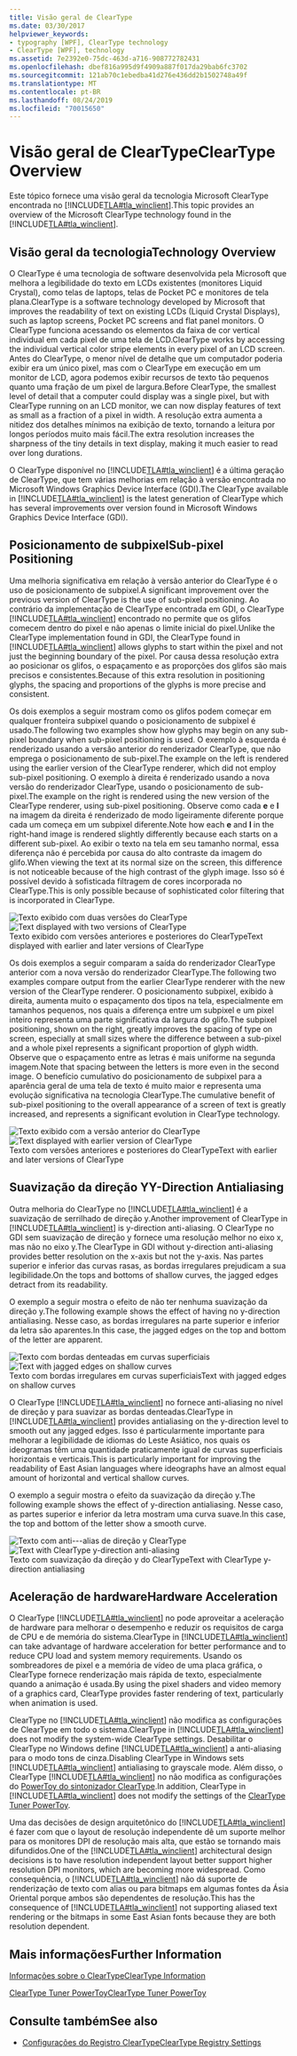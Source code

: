 ```yaml
---
title: Visão geral de ClearType
ms.date: 03/30/2017
helpviewer_keywords:
- typography [WPF], ClearType technology
- ClearType [WPF], technology
ms.assetid: 7e2392e0-75dc-463d-a716-908772782431
ms.openlocfilehash: dbef816a995d9f4909a887f017da29bab6fc3702
ms.sourcegitcommit: 121ab70c1ebedba41d276e436dd2b1502748a49f
ms.translationtype: MT
ms.contentlocale: pt-BR
ms.lasthandoff: 08/24/2019
ms.locfileid: "70015650"
---
```

# <a name="cleartype-overview"></a><span data-ttu-id="22ede-102">Visão geral de ClearType</span><span class="sxs-lookup"><span data-stu-id="22ede-102">ClearType Overview</span></span>
<span data-ttu-id="22ede-103">Este tópico fornece uma visão geral da tecnologia Microsoft ClearType encontrada no [!INCLUDE[TLA#tla_winclient](../../../../includes/tlasharptla-winclient-md.md)].</span><span class="sxs-lookup"><span data-stu-id="22ede-103">This topic provides an overview of the Microsoft ClearType technology found in the [!INCLUDE[TLA#tla_winclient](../../../../includes/tlasharptla-winclient-md.md)].</span></span>  

<a name="overview"></a>   
## <a name="technology-overview"></a><span data-ttu-id="22ede-104">Visão geral da tecnologia</span><span class="sxs-lookup"><span data-stu-id="22ede-104">Technology Overview</span></span>  
 <span data-ttu-id="22ede-105">O ClearType é uma tecnologia de software desenvolvida pela Microsoft que melhora a legibilidade do texto em LCDs existentes (monitores Liquid Crystal), como telas de laptops, telas de Pocket PC e monitores de tela plana.</span><span class="sxs-lookup"><span data-stu-id="22ede-105">ClearType is a software technology developed by Microsoft that improves the readability of text on existing LCDs (Liquid Crystal Displays), such as laptop screens, Pocket PC screens and flat panel monitors.</span></span>  <span data-ttu-id="22ede-106">O ClearType funciona acessando os elementos da faixa de cor vertical individual em cada pixel de uma tela de LCD.</span><span class="sxs-lookup"><span data-stu-id="22ede-106">ClearType works by accessing the individual vertical color stripe elements in every pixel of an LCD screen.</span></span> <span data-ttu-id="22ede-107">Antes do ClearType, o menor nível de detalhe que um computador poderia exibir era um único pixel, mas com o ClearType em execução em um monitor de LCD, agora podemos exibir recursos de texto tão pequenos quanto uma fração de um pixel de largura.</span><span class="sxs-lookup"><span data-stu-id="22ede-107">Before ClearType, the smallest level of detail that a computer could display was a single pixel, but with ClearType running on an LCD monitor, we can now display features of text as small as a fraction of a pixel in width.</span></span> <span data-ttu-id="22ede-108">A resolução extra aumenta a nitidez dos detalhes mínimos na exibição de texto, tornando a leitura por longos períodos muito mais fácil.</span><span class="sxs-lookup"><span data-stu-id="22ede-108">The extra resolution increases the sharpness of the tiny details in text display, making it much easier to read over long durations.</span></span>  
  
 <span data-ttu-id="22ede-109">O ClearType disponível no [!INCLUDE[TLA#tla_winclient](../../../../includes/tlasharptla-winclient-md.md)] é a última geração de ClearType, que tem várias melhorias em relação à versão encontrada no Microsoft Windows Graphics Device Interface (GDI).</span><span class="sxs-lookup"><span data-stu-id="22ede-109">The ClearType available in [!INCLUDE[TLA#tla_winclient](../../../../includes/tlasharptla-winclient-md.md)] is the latest generation of ClearType which has several improvements over version found in Microsoft Windows Graphics Device Interface (GDI).</span></span>  
  
<a name="sub-pixel_positioning"></a>   
## <a name="sub-pixel-positioning"></a><span data-ttu-id="22ede-110">Posicionamento de subpixel</span><span class="sxs-lookup"><span data-stu-id="22ede-110">Sub-pixel Positioning</span></span>  
 <span data-ttu-id="22ede-111">Uma melhoria significativa em relação à versão anterior do ClearType é o uso de posicionamento de subpixel.</span><span class="sxs-lookup"><span data-stu-id="22ede-111">A significant improvement over the previous version of ClearType is the use of sub-pixel positioning.</span></span> <span data-ttu-id="22ede-112">Ao contrário da implementação de ClearType encontrada em GDI, o ClearType [!INCLUDE[TLA#tla_winclient](../../../../includes/tlasharptla-winclient-md.md)] encontrado no permite que os glifos comecem dentro do pixel e não apenas o limite inicial do pixel.</span><span class="sxs-lookup"><span data-stu-id="22ede-112">Unlike the ClearType implementation found in GDI, the ClearType found in [!INCLUDE[TLA#tla_winclient](../../../../includes/tlasharptla-winclient-md.md)] allows glyphs to start within the pixel and not just the beginning boundary of the pixel.</span></span> <span data-ttu-id="22ede-113">Por causa dessa resolução extra ao posicionar os glifos, o espaçamento e as proporções dos glifos são mais precisos e consistentes.</span><span class="sxs-lookup"><span data-stu-id="22ede-113">Because of this extra resolution in positioning glyphs, the spacing and proportions of the glyphs is more precise and consistent.</span></span>  
  
 <span data-ttu-id="22ede-114">Os dois exemplos a seguir mostram como os glifos podem começar em qualquer fronteira subpixel quando o posicionamento de subpixel é usado.</span><span class="sxs-lookup"><span data-stu-id="22ede-114">The following two examples show how glyphs may begin on any sub-pixel boundary when sub-pixel positioning is used.</span></span> <span data-ttu-id="22ede-115">O exemplo à esquerda é renderizado usando a versão anterior do renderizador ClearType, que não emprega o posicionamento de sub-pixel.</span><span class="sxs-lookup"><span data-stu-id="22ede-115">The example on the left is rendered using the earlier version of the ClearType renderer, which did not employ sub-pixel positioning.</span></span> <span data-ttu-id="22ede-116">O exemplo à direita é renderizado usando a nova versão do renderizador ClearType, usando o posicionamento de sub-pixel.</span><span class="sxs-lookup"><span data-stu-id="22ede-116">The example on the right is rendered using the new version of the ClearType renderer, using sub-pixel positioning.</span></span> <span data-ttu-id="22ede-117">Observe como cada **e** e **l** na imagem da direita é renderizado de modo ligeiramente diferente porque cada um começa em um subpixel diferente.</span><span class="sxs-lookup"><span data-stu-id="22ede-117">Note how each **e** and **l** in the right-hand image is rendered slightly differently because each starts on a different sub-pixel.</span></span> <span data-ttu-id="22ede-118">Ao exibir o texto na tela em seu tamanho normal, essa diferença não é percebida por causa do alto contraste da imagem do glifo.</span><span class="sxs-lookup"><span data-stu-id="22ede-118">When viewing the text at its normal size on the screen, this difference is not noticeable because of the high contrast of the glyph image.</span></span> <span data-ttu-id="22ede-119">Isso só é possível devido à sofisticada filtragem de cores incorporada no ClearType.</span><span class="sxs-lookup"><span data-stu-id="22ede-119">This is only possible because of sophisticated color filtering that is incorporated in ClearType.</span></span>  
  
 <span data-ttu-id="22ede-120">![Texto exibido com duas versões do ClearType](./media/wcpsdk-mmgraphics-text-cleartype-overview-01.png "wcpsdk_mmgraphics_text_cleartype_overview_01")</span><span class="sxs-lookup"><span data-stu-id="22ede-120">![Text displayed with two versions of ClearType](./media/wcpsdk-mmgraphics-text-cleartype-overview-01.png "wcpsdk_mmgraphics_text_cleartype_overview_01")</span></span>  
<span data-ttu-id="22ede-121">Texto exibido com versões anteriores e posteriores do ClearType</span><span class="sxs-lookup"><span data-stu-id="22ede-121">Text displayed with earlier and later versions of ClearType</span></span>  
  
 <span data-ttu-id="22ede-122">Os dois exemplos a seguir comparam a saída do renderizador ClearType anterior com a nova versão do renderizador ClearType.</span><span class="sxs-lookup"><span data-stu-id="22ede-122">The following two examples compare output from the earlier ClearType renderer with the new version of the ClearType renderer.</span></span> <span data-ttu-id="22ede-123">O posicionamento subpixel, exibido à direita, aumenta muito o espaçamento dos tipos na tela, especialmente em tamanhos pequenos, nos quais a diferença entre um subpixel e um pixel inteiro representa uma parte significativa da largura do glifo.</span><span class="sxs-lookup"><span data-stu-id="22ede-123">The subpixel positioning, shown on the right, greatly improves the spacing of type on screen, especially at small sizes where the difference between a sub-pixel and a whole pixel represents a significant proportion of glyph width.</span></span> <span data-ttu-id="22ede-124">Observe que o espaçamento entre as letras é mais uniforme na segunda imagem.</span><span class="sxs-lookup"><span data-stu-id="22ede-124">Note that spacing between the letters is more even in the second image.</span></span> <span data-ttu-id="22ede-125">O benefício cumulativo do posicionamento de subpixel para a aparência geral de uma tela de texto é muito maior e representa uma evolução significativa na tecnologia ClearType.</span><span class="sxs-lookup"><span data-stu-id="22ede-125">The cumulative benefit of sub-pixel positioning to the overall appearance of a screen of text is greatly increased, and represents a significant evolution in ClearType technology.</span></span>  
  
 <span data-ttu-id="22ede-126">![Texto exibido com a versão anterior do ClearType](./media/wcpsdk-mmgraphics-text-cleartype-overview-02.png "wcpsdk_mmgraphics_text_cleartype_overview_02")</span><span class="sxs-lookup"><span data-stu-id="22ede-126">![Text displayed with earlier version of ClearType](./media/wcpsdk-mmgraphics-text-cleartype-overview-02.png "wcpsdk_mmgraphics_text_cleartype_overview_02")</span></span>  
<span data-ttu-id="22ede-127">Texto com versões anteriores e posteriores do ClearType</span><span class="sxs-lookup"><span data-stu-id="22ede-127">Text with earlier and later versions of ClearType</span></span>  
  
<a name="y-direction_antialiasing"></a>   
## <a name="y-direction-antialiasing"></a><span data-ttu-id="22ede-128">Suavização da direção Y</span><span class="sxs-lookup"><span data-stu-id="22ede-128">Y-Direction Antialiasing</span></span>  
 <span data-ttu-id="22ede-129">Outra melhoria do ClearType no [!INCLUDE[TLA#tla_winclient](../../../../includes/tlasharptla-winclient-md.md)] é a suavização de serrilhado de direção y.</span><span class="sxs-lookup"><span data-stu-id="22ede-129">Another improvement of ClearType in [!INCLUDE[TLA#tla_winclient](../../../../includes/tlasharptla-winclient-md.md)] is y-direction anti-aliasing.</span></span> <span data-ttu-id="22ede-130">O ClearType no GDI sem suavização de direção y fornece uma resolução melhor no eixo x, mas não no eixo y.</span><span class="sxs-lookup"><span data-stu-id="22ede-130">The ClearType in GDI without y-direction anti-aliasing provides better resolution on the x-axis but not the y-axis.</span></span> <span data-ttu-id="22ede-131">Nas partes superior e inferior das curvas rasas, as bordas irregulares prejudicam a sua legibilidade.</span><span class="sxs-lookup"><span data-stu-id="22ede-131">On the tops and bottoms of shallow curves, the jagged edges detract from its readability.</span></span>  
  
 <span data-ttu-id="22ede-132">O exemplo a seguir mostra o efeito de não ter nenhuma suavização da direção y.</span><span class="sxs-lookup"><span data-stu-id="22ede-132">The following example shows the effect of having no y-direction antialiasing.</span></span> <span data-ttu-id="22ede-133">Nesse caso, as bordas irregulares na parte superior e inferior da letra são aparentes.</span><span class="sxs-lookup"><span data-stu-id="22ede-133">In this case, the jagged edges on the top and bottom of the letter are apparent.</span></span>  
  
 <span data-ttu-id="22ede-134">![Texto com bordas denteadas em curvas superficiais](./media/wcpsdk-mmgraphics-text-cleartype-overview-03.png "wcpsdk_mmgraphics_text_cleartype_overview_03")</span><span class="sxs-lookup"><span data-stu-id="22ede-134">![Text with jagged edges on shallow curves](./media/wcpsdk-mmgraphics-text-cleartype-overview-03.png "wcpsdk_mmgraphics_text_cleartype_overview_03")</span></span>  
<span data-ttu-id="22ede-135">Texto com bordas irregulares em curvas superficiais</span><span class="sxs-lookup"><span data-stu-id="22ede-135">Text with jagged edges on shallow curves</span></span>  
  
 <span data-ttu-id="22ede-136">O ClearType [!INCLUDE[TLA#tla_winclient](../../../../includes/tlasharptla-winclient-md.md)] no fornece anti-aliasing no nível de direção y para suavizar as bordas denteadas.</span><span class="sxs-lookup"><span data-stu-id="22ede-136">ClearType in [!INCLUDE[TLA#tla_winclient](../../../../includes/tlasharptla-winclient-md.md)] provides antialiasing on the y-direction level to smooth out any jagged edges.</span></span> <span data-ttu-id="22ede-137">Isso é particularmente importante para melhorar a legibilidade de idiomas do Leste Asiático, nos quais os ideogramas têm uma quantidade praticamente igual de curvas superficiais horizontais e verticais.</span><span class="sxs-lookup"><span data-stu-id="22ede-137">This is particularly important for improving the readability of East Asian languages where ideographs have an almost equal amount of horizontal and vertical shallow curves.</span></span>  
  
 <span data-ttu-id="22ede-138">O exemplo a seguir mostra o efeito da suavização da direção y.</span><span class="sxs-lookup"><span data-stu-id="22ede-138">The following example shows the effect of y-direction antialiasing.</span></span> <span data-ttu-id="22ede-139">Nesse caso, as partes superior e inferior da letra mostram uma curva suave.</span><span class="sxs-lookup"><span data-stu-id="22ede-139">In this case, the top and bottom of the letter show a smooth curve.</span></span>  
  
 <span data-ttu-id="22ede-140">![Texto com anti&#45;-&#45;alias de direção y ClearType](./media/wcpsdk-mmgraphics-text-cleartype-overview-04.png "wcpsdk_mmgraphics_text_cleartype_overview_04")</span><span class="sxs-lookup"><span data-stu-id="22ede-140">![Text with ClearType y&#45;direction anti&#45;aliasing](./media/wcpsdk-mmgraphics-text-cleartype-overview-04.png "wcpsdk_mmgraphics_text_cleartype_overview_04")</span></span>  
<span data-ttu-id="22ede-141">Texto com suavização da direção y do ClearType</span><span class="sxs-lookup"><span data-stu-id="22ede-141">Text with ClearType y-direction antialiasing</span></span>  
  
<a name="hardware_acceleration"></a>   
## <a name="hardware-acceleration"></a><span data-ttu-id="22ede-142">Aceleração de hardware</span><span class="sxs-lookup"><span data-stu-id="22ede-142">Hardware Acceleration</span></span>  
 <span data-ttu-id="22ede-143">O ClearType [!INCLUDE[TLA#tla_winclient](../../../../includes/tlasharptla-winclient-md.md)] no pode aproveitar a aceleração de hardware para melhorar o desempenho e reduzir os requisitos de carga de CPU e de memória do sistema.</span><span class="sxs-lookup"><span data-stu-id="22ede-143">ClearType in [!INCLUDE[TLA#tla_winclient](../../../../includes/tlasharptla-winclient-md.md)] can take advantage of hardware acceleration for better performance and to reduce CPU load and system memory requirements.</span></span> <span data-ttu-id="22ede-144">Usando os sombreadores de pixel e a memória de vídeo de uma placa gráfica, o ClearType fornece renderização mais rápida de texto, especialmente quando a animação é usada.</span><span class="sxs-lookup"><span data-stu-id="22ede-144">By using the pixel shaders and video memory of a graphics card, ClearType provides faster rendering of text, particularly when animation is used.</span></span>  
  
 <span data-ttu-id="22ede-145">ClearType no [!INCLUDE[TLA#tla_winclient](../../../../includes/tlasharptla-winclient-md.md)] não modifica as configurações de ClearType em todo o sistema.</span><span class="sxs-lookup"><span data-stu-id="22ede-145">ClearType in [!INCLUDE[TLA#tla_winclient](../../../../includes/tlasharptla-winclient-md.md)] does not modify the system-wide ClearType settings.</span></span> <span data-ttu-id="22ede-146">Desabilitar o ClearType no Windows define [!INCLUDE[TLA#tla_winclient](../../../../includes/tlasharptla-winclient-md.md)] a anti-aliasing para o modo tons de cinza.</span><span class="sxs-lookup"><span data-stu-id="22ede-146">Disabling ClearType in Windows sets [!INCLUDE[TLA#tla_winclient](../../../../includes/tlasharptla-winclient-md.md)] antialiasing to grayscale mode.</span></span> <span data-ttu-id="22ede-147">Além disso, o ClearType [!INCLUDE[TLA#tla_winclient](../../../../includes/tlasharptla-winclient-md.md)] no não modifica as configurações do [PowerToy do sintonizador ClearType](https://www.microsoft.com/typography/ClearTypePowerToy.mspx).</span><span class="sxs-lookup"><span data-stu-id="22ede-147">In addition, ClearType in [!INCLUDE[TLA#tla_winclient](../../../../includes/tlasharptla-winclient-md.md)] does not modify the settings of the [ClearType Tuner PowerToy](https://www.microsoft.com/typography/ClearTypePowerToy.mspx).</span></span>  
  
 <span data-ttu-id="22ede-148">Uma das decisões de design arquitetônico do [!INCLUDE[TLA#tla_winclient](../../../../includes/tlasharptla-winclient-md.md)] é fazer com que o layout de resolução independente dê um suporte melhor para os monitores DPI de resolução mais alta, que estão se tornando mais difundidos.</span><span class="sxs-lookup"><span data-stu-id="22ede-148">One of the [!INCLUDE[TLA#tla_winclient](../../../../includes/tlasharptla-winclient-md.md)] architectural design decisions is to have resolution independent layout better support higher resolution DPI monitors, which are becoming more widespread.</span></span> <span data-ttu-id="22ede-149">Como consequência, o [!INCLUDE[TLA#tla_winclient](../../../../includes/tlasharptla-winclient-md.md)] não dá suporte de renderização de texto com alias ou para bitmaps em algumas fontes da Ásia Oriental porque ambos são dependentes de resolução.</span><span class="sxs-lookup"><span data-stu-id="22ede-149">This has the consequence of [!INCLUDE[TLA#tla_winclient](../../../../includes/tlasharptla-winclient-md.md)] not supporting aliased text rendering or the bitmaps in some East Asian fonts because they are both resolution dependent.</span></span>  
  
<a name="further_information"></a>   
## <a name="further-information"></a><span data-ttu-id="22ede-150">Mais informações</span><span class="sxs-lookup"><span data-stu-id="22ede-150">Further Information</span></span>  
 [<span data-ttu-id="22ede-151">Informações sobre o ClearType</span><span class="sxs-lookup"><span data-stu-id="22ede-151">ClearType Information</span></span>](https://www.microsoft.com/typography/ClearTypeInfo.mspx)  
  
 [<span data-ttu-id="22ede-152">ClearType Tuner PowerToy</span><span class="sxs-lookup"><span data-stu-id="22ede-152">ClearType Tuner PowerToy</span></span>](https://www.microsoft.com/typography/ClearTypePowerToy.mspx)  
  
## <a name="see-also"></a><span data-ttu-id="22ede-153">Consulte também</span><span class="sxs-lookup"><span data-stu-id="22ede-153">See also</span></span>

- [<span data-ttu-id="22ede-154">Configurações do Registro ClearType</span><span class="sxs-lookup"><span data-stu-id="22ede-154">ClearType Registry Settings</span></span>](cleartype-registry-settings.md)
